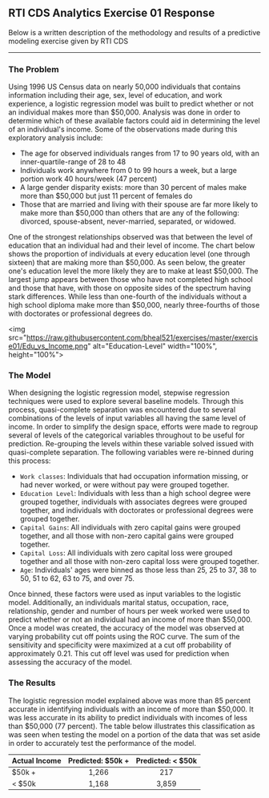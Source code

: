 ## RTI CDS Analytics Exercise 01 Response

Below is a written description of the methodology and results of a predictive modeling exercise given by RTI CDS 

------

### The Problem

Using 1996 US Census data on nearly 50,000 individuals that contains information including their age, sex, level of education, and work experience, 
a logistic regression model was built to predict whether or not an individual makes more than $50,000. Analysis was done in order to determine
which of these available factors could aid in determining the level of an individual's income. Some of the observations made during this exploratory
analysis include:
- The age for observed individuals ranges from 17 to 90 years old, with an inner-quartile-range of 28 to 48
- Individuals work anywhere from 0 to 99 hours a week, but a large portion work 40 hours/week (47 percent)
- A large gender disparity exists: more than 30 percent of males make more than $50,000 but just 11 percent of females do
- Those that are married and living with their spouse are far more likely to make more than $50,000 than others that are any of the following: divorced, spouse-absent, never-married, separated, or widowed.

One of the strongest relationships observed was that between the level of education that an individual had and their level of income. The chart below shows the proportion of
individuals at every education level (one through sixteen) that are making more than $50,000. As seen below, the greater one's education level the more likely they are to make
at least $50,000. The largest jump appears between those who have not completed high school and those that have, with those on opposite sides of the spectrum having stark differences.
While less than one-fourth of the individuals without a high school diploma make more than $50,000, nearly three-fourths of those with doctorates or professional degrees do.

<img src="https://raw.githubusercontent.com/bheal521/exercises/master/exercise01/Edu_vs_Income.png" alt="Education-Level" width="100%", height="100%">


### The Model

When designing the logistic regression model, stepwise regression techniques were used to explore several baseline models. Through this process, quasi-complete separation was encountered
due to several combinations of the levels of input variables all having the same level of income. In order to simplify the design space, efforts were made to regroup several of levels of the categorical
variables throughout to be useful for prediction. Re-grouping the levels within these variable solved issued with quasi-complete separation. The following variables were re-binned during this process:
- `Work classes`: Individuals that had occupation information missing, or had never worked, or were without pay were grouped together.
- `Education Level`: Individuals with less than a high school degree were grouped together, individuals with associates degrees were grouped together, and individuals with doctorates or professional degrees were grouped together.
- `Capital Gains`: All individuals with zero capital gains were grouped together, and all those with non-zero capital gains were grouped together.
- `Capital Loss`: All individuals with zero capital loss were grouped together and all those with non-zero capital loss were grouped together.
- `Age`: Individuals' ages were binned as those less than 25, 25 to 37, 38 to 50, 51 to 62, 63 to 75, and over 75. 

Once binned, these factors were used as input variables to the logistic model. Additionally, an individuals marital status, occupation, race, relationship, gender and number of hours per week worked were used
to predict whether or not an individual had an income of more than $50,000. Once a model was created, the accuracy of the model was observed at varying probability cut off points using the ROC curve. The sum of
the sensitivity and specificity were maximized at a cut off probability of approximately 0.21. This cut off level was used for prediction when assessing the accuracy of the model.


### The Results

The logistic regression model explained above was more than 85 percent accurate in identifying individuals with an income of more than $50,000. It was less accurate in its ability to predict individuals
with incomes of less than $50,000 (77 percent). The table below illustrates this classification as was seen when testing the model on a portion of the data that was set aside in order to accurately test
the performance of the model.

| Actual Income | Predicted: $50k + | Predicted: < $50k |
|---------------|:-----------------:|:-----------------:|
| $50k + 	    |  1,266			| 217				|
| < $50k		|  1,168 			| 3,859				|


